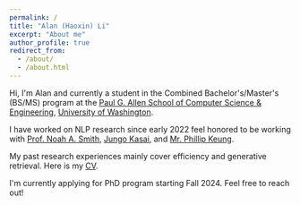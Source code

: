 ```yaml
---
permalink: /
title: "Alan (Haoxin) Li"
excerpt: "About me"
author_profile: true
redirect_from: 
  - /about/
  - /about.html
---
```


Hi, I'm Alan and currently a student in the Combined Bachelor's/Master's (BS/MS) program at the [Paul G. Allen School of Computer Science & Engineering](https://www.cs.washington.edu/), [University of Washington](https://www.washington.edu/). 

I have worked on NLP research since early 2022 feel honored to be working with [Prof. Noah A. Smith](https://nasmith.github.io/), [Jungo Kasai](https://jungokasai.github.io/), and [Mr. Phillip Keung](https://scholar.google.com/citations?user=VdI1yDcAAAAJ&hl=en). 

My past research experiences mainly cover efficiency and generative retrieval. Here is my [CV](https://lihaoxin2020.github.io/files/cv_12.5.pdf). 

I'm currently applying for PhD program starting Fall 2024. Feel free to reach out! 
